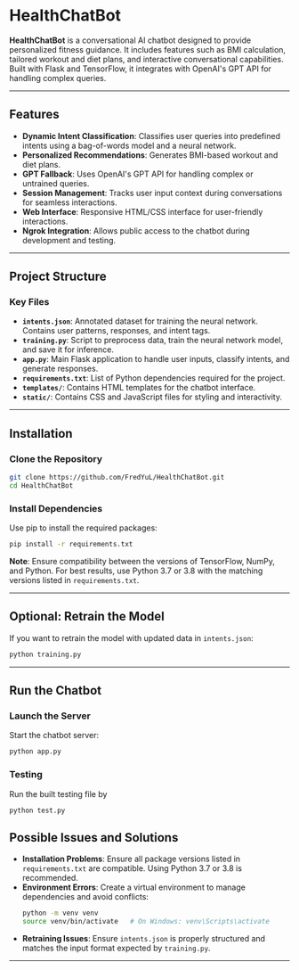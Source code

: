 
# HealthChatBot

**HealthChatBot** is a conversational AI chatbot designed to provide personalized fitness guidance. It includes features such as BMI calculation, tailored workout and diet plans, and interactive conversational capabilities. Built with Flask and TensorFlow, it integrates with OpenAI's GPT API for handling complex queries.

---

## Features
- **Dynamic Intent Classification**: Classifies user queries into predefined intents using a bag-of-words model and a neural network.
- **Personalized Recommendations**: Generates BMI-based workout and diet plans.
- **GPT Fallback**: Uses OpenAI's GPT API for handling complex or untrained queries.
- **Session Management**: Tracks user input context during conversations for seamless interactions.
- **Web Interface**: Responsive HTML/CSS interface for user-friendly interactions.
- **Ngrok Integration**: Allows public access to the chatbot during development and testing.

---

## Project Structure

### Key Files
- **`intents.json`**: Annotated dataset for training the neural network. Contains user patterns, responses, and intent tags.
- **`training.py`**: Script to preprocess data, train the neural network model, and save it for inference.
- **`app.py`**: Main Flask application to handle user inputs, classify intents, and generate responses.
- **`requirements.txt`**: List of Python dependencies required for the project.
- **`templates/`**: Contains HTML templates for the chatbot interface.
- **`static/`**: Contains CSS and JavaScript files for styling and interactivity.

---

## Installation

### Clone the Repository
```bash
git clone https://github.com/FredYuL/HealthChatBot.git
cd HealthChatBot
```

### Install Dependencies
Use pip to install the required packages:
```bash
pip install -r requirements.txt
```

**Note**: Ensure compatibility between the versions of TensorFlow, NumPy, and Python. For best results, use Python 3.7 or 3.8 with the matching versions listed in `requirements.txt`.

---

## Optional: Retrain the Model
If you want to retrain the model with updated data in `intents.json`:
```bash
python training.py
```

---

## Run the Chatbot

### Launch the Server
Start the chatbot server:
```bash
python app.py
```

### Testing
Run the built testing file by 
```
python test.py
```

## Possible Issues and Solutions
- **Installation Problems**: Ensure all package versions listed in `requirements.txt` are compatible. Using Python 3.7 or 3.8 is recommended.
- **Environment Errors**: Create a virtual environment to manage dependencies and avoid conflicts:
  ```bash
  python -m venv venv
  source venv/bin/activate   # On Windows: venv\Scripts\activate
  ```
- **Retraining Issues**: Ensure `intents.json` is properly structured and matches the input format expected by `training.py`.

---


